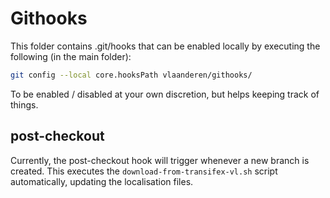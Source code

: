 # Githooks

This folder contains .git/hooks that can be enabled locally by executing the following (in the main folder):

```bash
git config --local core.hooksPath vlaanderen/githooks/
```

To be enabled / disabled at your own discretion, but helps keeping track of things.

## post-checkout

Currently, the post-checkout hook will trigger whenever a new branch is created. This executes the `download-from-transifex-vl.sh` script automatically, updating the localisation files.
